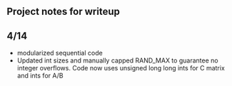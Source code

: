 ## Project notes for writeup

## 4/14
- modularized sequential code
- Updated int sizes and manually capped RAND_MAX to guarantee no integer overflows. Code now uses unsigned long long ints for C matrix and ints for A/B
